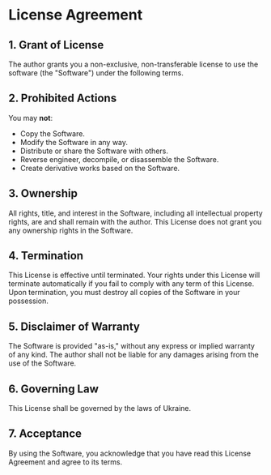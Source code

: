 # License Agreement

## 1. Grant of License

The author grants you a non-exclusive, non-transferable license to use the software (the "Software") under the following terms.

## 2. Prohibited Actions

You may **not**:

- Copy the Software.
- Modify the Software in any way.
- Distribute or share the Software with others.
- Reverse engineer, decompile, or disassemble the Software.
- Create derivative works based on the Software.

## 3. Ownership

All rights, title, and interest in the Software, including all intellectual property rights, are and shall remain with the author. This License does not grant you any ownership rights in the Software.

## 4. Termination

This License is effective until terminated. Your rights under this License will terminate automatically if you fail to comply with any term of this License. Upon termination, you must destroy all copies of the Software in your possession.

## 5. Disclaimer of Warranty

The Software is provided "as-is," without any express or implied warranty of any kind. The author shall not be liable for any damages arising from the use of the Software.

## 6. Governing Law

This License shall be governed by the laws of Ukraine.

## 7. Acceptance

By using the Software, you acknowledge that you have read this License Agreement and agree to its terms.
